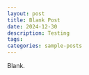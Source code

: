 ```yaml
---
layout: post
title: Blank Post
date: 2024-12-30
description: Testing
tags:
categories: sample-posts
---
```


Blank.
